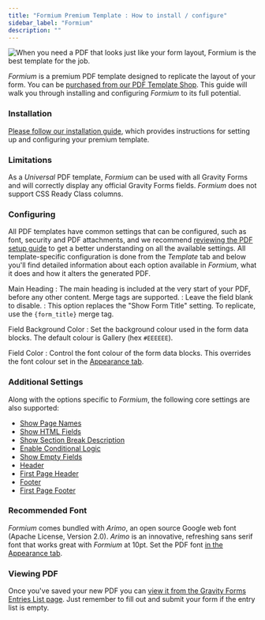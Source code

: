 ```yaml
---
title: "Formium Premium Template : How to install / configure"
sidebar_label: "Formium"
description: ""
---
```


![When you need a PDF that looks just like your form layout, Formium is the best template for the job.](https://resources.gravitypdf.com/uploads/edd/2017/03/light-blue-field-background.png)

*Formium* is a premium PDF template designed to replicate the layout of your form. You can be [purchased from our PDF Template Shop](https://gravitypdf.com/shop/formium/). This guide will walk you through installing and configuring *Formium* to its full potential.

### Installation

[Please follow our installation guide](shop-installing-upgrading-premium-templates.md), which provides instructions for setting up and configuring your premium template.

### Limitations

As a *Universal* PDF template, *Formium* can be used with all Gravity Forms and will correctly display any official Gravity Forms fields. *Formium* does not support CSS Ready Class columns.

### Configuring

All PDF templates have common settings that can be configured, such as font, security and PDF attachments, and we recommend [reviewing the PDF setup guide](user-setup-pdf.md) to get a better understanding on all the available settings. All template-specific configuration is done from the *Template* tab and below you'll find detailed information about each option available in *Formium*, what it does and how it alters the generated PDF.

Main Heading
:    The main heading is included at the very start of your PDF, before any other content. Merge tags are supported.
:    Leave the field blank to disable.
:    This option replaces the "Show Form Title" setting. To replicate, use the `{form_title}` merge tag.

Field Background Color
:    Set the background colour used in the form data blocks. The default colour is Gallery (hex `#EEEEEE`).

Field Color
:    Control the font colour of the form data blocks. This overrides the font colour set in the [Appearance tab](user-setup-pdf.md#appearance-tab).

### Additional Settings

Along with the options specific to *Formium*, the following core settings are also supported:

* [Show Page Names](user-setup-pdf.md#show-page-names)
* [Show HTML Fields](user-setup-pdf.md#show-html-fields)
* [Show Section Break Description](user-setup-pdf.md#show-section-break-description)
* [Enable Conditional Logic](user-setup-pdf.md#enable-conditional-logic)
* [Show Empty Fields](user-setup-pdf.md#show-empty-fields)
* [Header](user-setup-pdf.md#header)
* [First Page Header](user-setup-pdf.md#first-page-header)
* [Footer](user-setup-pdf.md#footer)
* [First Page Footer](user-setup-pdf.md#first-page-footer)

### Recommended Font

*Formium* comes bundled with *Arimo*, an open source Google web font (Apache License, Version 2.0). *Arimo* is an innovative, refreshing sans serif font that works great with *Formium* at 10pt. Set the PDF font [in the Appearance tab](user-setup-pdf.md#appearance-tab).

### Viewing PDF

Once you've saved your new PDF you can [view it from the Gravity Forms Entries List page](user-viewing-pdfs.md). Just remember to fill out and submit your form if the entry list is empty.
